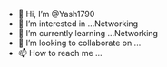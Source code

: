 - 👋 Hi, I’m @Yash1790
- 👀 I’m interested in ...Networking
- 🌱 I’m currently learning ...Networking
- 💞️ I’m looking to collaborate on ...
- 📫 How to reach me ...

<!---
Yash1790/Yash1790 is a ✨ special ✨ repository because its `README.md` (this file) appears on your GitHub profile.
You can click the Preview link to take a look at your changes.
--->
